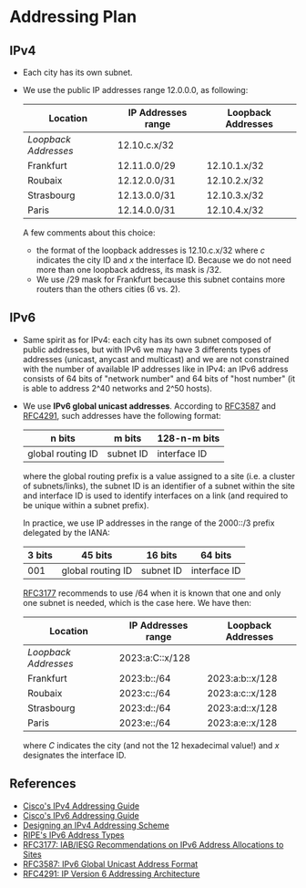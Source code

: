 # Addressing Plan

## IPv4

- Each city has its own subnet.
- We use the public IP addresses range 12.0.0.0, as following:

  | Location           | IP Addresses range | Loopback Addresses |
  |--------------------|--------------------|--------------------|
  | *Loopback Addresses* | 12.10.c.x/32       |                    |
  | Frankfurt          | 12.11.0.0/29       | 12.10.1.x/32       |
  | Roubaix            | 12.12.0.0/31       | 12.10.2.x/32       |
  | Strasbourg         | 12.13.0.0/31       | 12.10.3.x/32       |
  | Paris              | 12.14.0.0/31       | 12.10.4.x/32       |

  A few comments about this choice:
  - the format of the loopback addresses is 12.10.c.x/32 where *c* indicates the city ID and *x* the interface ID. Because we do not need more than one loopback address, its mask is /32.
  - We use /29 mask for Frankfurt because this subnet contains more routers than the others cities (6 vs. 2).

## IPv6

- Same spirit as for IPv4: each city has its own subnet composed of public addresses, but with IPv6 we may have 3 differents types of addresses (unicast, anycast and multicast) and we are not constrained with the number of available IP addresses like in IPv4: an IPv6 address consists of 64 bits of "network number" and 64 bits of "host number" (it is able to address 2^40 networks and 2^50 hosts).
- We use **IPv6 global unicast addresses**. According to [RFC3587](https://www.ietf.org/rfc/rfc3587.txt?number=3587) and [RFC4291](https://www.ietf.org/rfc/rfc4291.txt?number=4291), such addresses have the following format:

  | n bits            | m bits    | 128-n-m bits |
  |-------------------|-----------|--------------|
  | global routing ID | subnet ID | interface ID |

  where the global routing prefix is a value assigned to a site (i.e. a cluster of subnets/links), the subnet ID is an identifier of a subnet within the site and interface ID is used to identify interfaces on a link (and required to be unique within a subnet prefix).

  In practice, we use IP addresses in the range of the 2000::/3 prefix delegated by the IANA:

  | 3 bits | 45 bits           | 16 bits   | 64 bits      |
  |--------|-------------------|-----------|--------------|
  | 001    | global routing ID | subnet ID | interface ID |

  [RFC3177](https://tools.ietf.org/html/rfc3177) recommends to use /64 when it is known that one and only one subnet is needed, which is the case here. We have then:

  | Location           | IP Addresses range    | Loopback Addresses      |
  |--------------------|-----------------------|-------------------------|
  | *Loopback Addresses* | 2023:​​a:C::x/128 |                         |
  | Frankfurt          | 2023:​b::/64 | 2023:​a:​b::x/128 |
  | Roubaix            | 2023:​c::/64 | 2023:​a:​c::x/128 |
  | Strasbourg         | 2023:​d::/64 | 2023:​a:​d::x/128 |
  | Paris              | 2023:​e::/64 | 2023:​a:​e::x/128 |

  where *C* indicates the city (and not the 12 hexadecimal value!) and *x* designates the interface ID.

## References

- [Cisco's IPv4 Addressing Guide](https://www.cisco.com/c/dam/en/us/solutions/collateral/enterprise/design-zone-smart-business-architecture/sba_ipAddr_dg.pdf)
- [Cisco's IPv6 Addressing Guide](https://www.cisco.com/c/dam/en/us/solutions/collateral/enterprise/design-zone-government/sbaBN_IPv6addrG.pdf)
- [Designing an IPv4 Addressing Scheme](https://docs.oracle.com/cd/E23823_01/html/816-4554/ipplan-5.html)
- [RIPE's IPv6 Address Types](https://www.ripe.net/manage-ips-and-asns/ipv6/ipv6-address-types)
- [RFC3177: IAB/IESG Recommendations on IPv6 Address Allocations to Sites](https://tools.ietf.org/html/rfc3177)
- [RFC3587: IPv6 Global Unicast Address Format](https://tools.ietf.org/html/rfc3587)
- [RFC4291: IP Version 6 Addressing Architecture](https://tools.ietf.org/html/rfc4291)